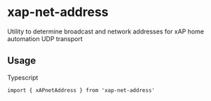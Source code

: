 # xap-net-address
Utility to determine broadcast and network addresses for xAP home automation UDP transport
## Usage
Typescript

    import { xAPnetAddress } from 'xap-net-address'
